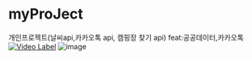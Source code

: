 # myProJect
개인프로젝트(날씨api,카카오톡 api, 캠핑장 찾기 api) feat:공공데이터,카카오톡
[![Video Label](http://img.youtube.com/vi/i5Wmd4Bbaj4/0.jpg)](https://youtu.be/i5Wmd4Bbaj4)
![image](https://user-images.githubusercontent.com/79887255/182763518-c48bdd3c-bc7f-457e-b3d1-ed13a4448b66.png)
